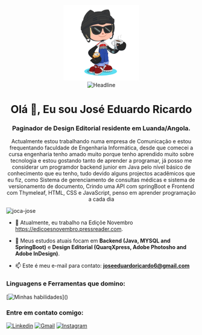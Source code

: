 <div align=center>
    <img src="https://raw.githubusercontent.com/AhmedFathyDev/AhmedFathyDev/main/GitHub.png" alt="GitHub Octocat Drinking a Cup of Coffee" height="200">
</div>
<div align=center>
    <img src="https://readme-typing-svg.herokuapp.com?color=%236FDA44&size=32&center=true&vCenter=true&width=600&height=50&lines=Desenvolvedor+junior+Backend;+Cursando+Engenharia+Informatica;" alt="Headline" />
</div>

<h1 align="center">Olá 👋, Eu sou José Eduardo Ricardo</h1>
<h3 align="center"> Paginador de Design Editorial residente em Luanda/Angola.</h3>
<p align="center">Actualmente estou trabalhando numa empresa de Comunicação e estou frequentando faculdade de Engenharia Informática, desde que comecei a cursa engenharia tenho amado muito porque tenho aprendido muito sobre tecnologia e estou gostando tanto de aprender a programar, já posso me considerar um programdor backend junior em Java pelo nível básico de conhecimento que eu tenho, tudo devido alguns projectos acadêmicos que eu fiz, como Sistema de gerenciamento de consultas médicas e sistema de versionamento de documento, Crindo uma API com springBoot e Frontend com Thymeleaf, HTML, CSS e JavaScript, penso em aprender programação a cada dia </p>

<p align="left"> <img src="https://komarev.com/ghpvc/?username=manualdofront&label=Visualizações%20no%20perfil&color=0e75b6&style=flat" alt="joca-jose" /> </p>

- 🔭 Atualmente, eu trabalho na Ediçõe Novembro https://edicoesnovembro.pressreader.com.

- 🌱 Meus estudos atuais focam em **Backend (Java, MYSQL and SpringBoot)** e **Design Editorial (QuarqXpress, Adobe Photosho and Adobe InDesign)**.

- 📫 Este é meu e-mail para contato: **joseeduardoricardo6@gmail.com**


<h3 align="left">Linguagens e Ferramentas que domino:</h3>

[![Minhas habilidades](https://skillicons.dev/icons?i=eclipse,vscode,java,spring(https://docs.spring.io/spring-framework/reference/index.html),html,css,mysql,maven,postman,git,github,ps,windows)]()


<h3 align="left">Entre em contato comigo:</h3>

[![Linkedin](https://skillicons.dev/icons?i=linkedin)](https://www.linkedin.com/in/jos%C3%A9-ricardo-077b452aa/)
[![Gmail](https://skillicons.dev/icons?i=gmail)](joseeduardoricardo6@gmail.com)
[![Instagram](https://skillicons.dev/icons?i=instagram)](https://www.instagram.com/joca_jose/)
